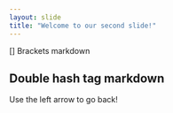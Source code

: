 ```yaml
---
layout: slide
title: "Welcome to our second slide!"
---
```

[] Brackets markdown
## Double hash tag markdown
Use the left arrow to go back!
